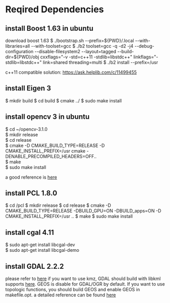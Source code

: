 
# Reqired Dependencies

## install Boost 1.63 in ubuntu
download boost 1.63
$ ./bootstrap.sh --prefix=${PWD}/.local --with-libraries=all --with-toolset=gcc
$ ./b2 toolset=gcc -q -d2 -j4 --debug-configuration --disable-filesystem2 --layout=tagged --build-dir=${PWD}/obj cxxflags="-v -std=c++11 -stdlib=libstdc++" linkflags="-stdlib=libstdc++" link=shared threading=multi 
$ ./b2 install --prefix=/usr

c++11 compatible solution:
https://ask.helplib.com/c/11499455

## install Eigen 3
$ mkdir build 
$ cd build 
$ cmake ../ 
$ sudo make install

## install opencv 3 in ubuntu
$ cd ~/opencv-3.1.0  
$ mkdir release  
$ cd release  
$ cmake -D CMAKE_BUILD_TYPE=RELEASE -D CMAKE_INSTALL_PREFIX=/usr cmake -DENABLE_PRECOMPILED_HEADERS=OFF..  
$ make  
$ sudo make install  

a good reference is [here][1]


## install PCL  1.8.0
$ cd /pcl 
$ mkdir release 
$ cd release 
$ cmake -D CMAKE_BUILD_TYPE=RELEASE -DBUILD_GPU=ON -DBUILD_apps=ON -D CMAKE_INSTALL_PREFIX=/usr  .. 
$ make 
$ sudo make install 

## install cgal 4.11
$ sudo apt-get install libcgal-dev  
$ sudo apt-get install libcgal-demo 


## install GDAL 2.2.2
please refer to [here][2]
if you want to use kmz, GDAL should build with libkml supports [here][3].
GEOS is disable for GDAL/OGR by default. If you want to use topologic functions, you should build GEOS and enable GEOS in makefile.opt. a detailed reference can be found [here][4] 



[1]: https://www.learnopencv.com/install-opencv3-on-ubuntu/
[2]: http://blog.csdn.net/zdc_nj/article/details/51373338
[3]: https://trac.osgeo.org/gdal/wiki/LibKML
[4]: http://www.cnblogs.com/denny402/p/4968685.html